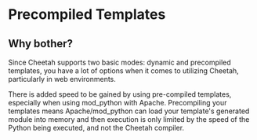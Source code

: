 Precompiled Templates
=====================

Why bother?
-----------
Since Cheetah supports two basic modes: dynamic and precompiled templates, you have 
a lot of options when it comes to utilizing Cheetah, particularly in web environments.

There is added speed to be gained by using pre-compiled templates, especially when
using mod_python with Apache. Precompiling your templates means Apache/mod_python
can load your template's generated module into memory and then execution is only
limited by the speed of the Python being executed, and not the Cheetah compiler.


